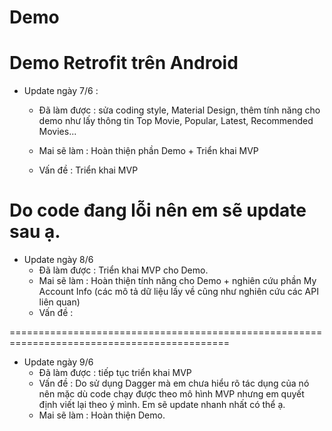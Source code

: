 # Demo
# Demo Retrofit trên Android

+ Update ngày 7/6  :
  - Đã làm được : sửa coding style, Material Design, thêm tính năng cho demo như lấy thông tin Top Movie, Popular, Latest, Recommended Movies...
  
  - Mai sẽ làm : Hoàn thiện phần Demo + Triển khai MVP
  - Vấn đề : Triển khai MVP 
  
Do code đang lỗi nên em sẽ update sau ạ. 
============================================================================================

+ Update ngày 8/6 
  - Đã làm được : Triển khai MVP cho Demo. 
  - Mai sẽ làm : Hoàn thiện tính năng cho Demo + nghiên cứu phần My Account Info (các mô tả dữ liệu lấy về cũng như nghiên cứu các API liên quan)
  - Vấn đề : 
  
============================================================================================

+ Update ngày 9/6 
  - Đã làm được : tiếp tục triển khai MVP
  - Vấn đề : Do sử dụng Dagger mà em chưa hiểu rõ tác dụng của nó nên mặc dù code chạy được theo mô hình MVP nhưng em quyết định viết lại theo ý mình. Em sẽ update nhanh nhất có thể ạ.
  - Mai sẽ làm : Hoàn thiện Demo.

  
